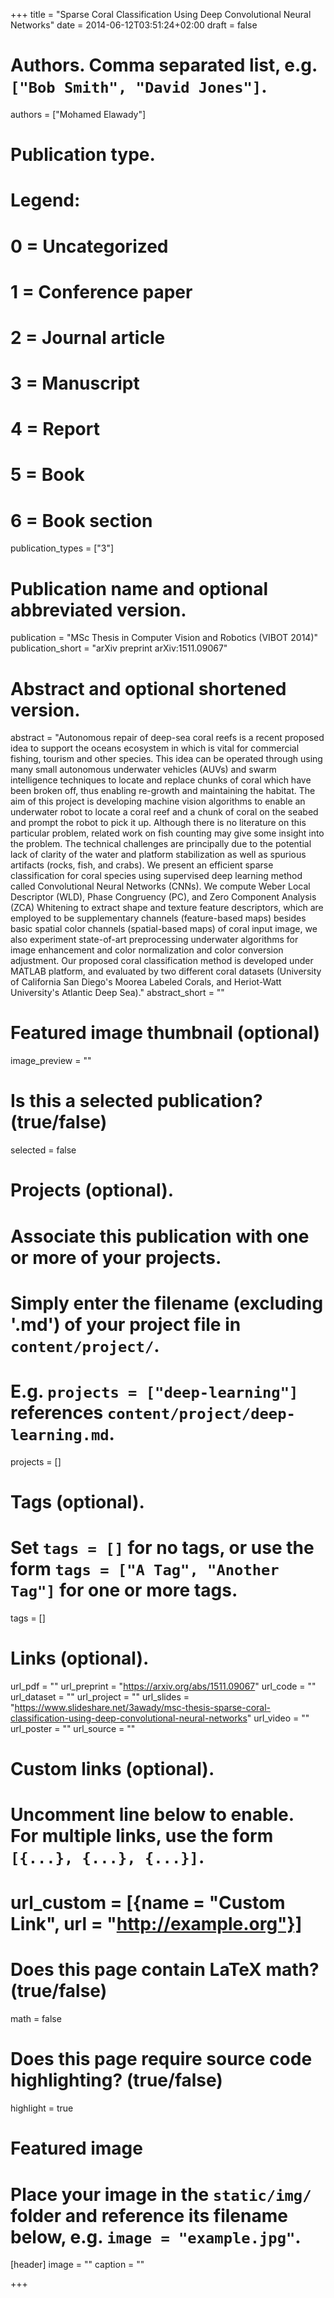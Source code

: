 +++
title = "Sparse Coral Classification Using Deep Convolutional Neural Networks"
date = 2014-06-12T03:51:24+02:00
draft = false

# Authors. Comma separated list, e.g. `["Bob Smith", "David Jones"]`.
authors = ["Mohamed Elawady"]

# Publication type.
# Legend:
# 0 = Uncategorized
# 1 = Conference paper
# 2 = Journal article
# 3 = Manuscript
# 4 = Report
# 5 = Book
# 6 = Book section
publication_types = ["3"]

# Publication name and optional abbreviated version.
publication = "MSc Thesis in Computer Vision and Robotics (VIBOT 2014)"
publication_short = "arXiv preprint arXiv:1511.09067"

# Abstract and optional shortened version.
abstract = "Autonomous repair of deep-sea coral reefs is a recent proposed idea to support the oceans ecosystem in which is vital for commercial fishing, tourism and other species. This idea can be operated through using many small autonomous underwater vehicles (AUVs) and swarm intelligence techniques to locate and replace chunks of coral which have been broken off, thus enabling re-growth and maintaining the habitat. The aim of this project is developing machine vision algorithms to enable an underwater robot to locate a coral reef and a chunk of coral on the seabed and prompt the robot to pick it up. Although there is no literature on this particular problem, related work on fish counting may give some insight into the problem. The technical challenges are principally due to the potential lack of clarity of the water and platform stabilization as well as spurious artifacts (rocks, fish, and crabs). We present an efficient sparse classification for coral species using supervised deep learning method called Convolutional Neural Networks (CNNs). We compute Weber Local Descriptor (WLD), Phase Congruency (PC), and Zero Component Analysis (ZCA) Whitening to extract shape and texture feature descriptors, which are employed to be supplementary channels (feature-based maps) besides basic spatial color channels (spatial-based maps) of coral input image, we also experiment state-of-art preprocessing underwater algorithms for image enhancement and color normalization and color conversion adjustment. Our proposed coral classification method is developed under MATLAB platform, and evaluated by two different coral datasets (University of California San Diego's Moorea Labeled Corals, and Heriot-Watt University's Atlantic Deep Sea)."
abstract_short = ""

# Featured image thumbnail (optional)
image_preview = ""

# Is this a selected publication? (true/false)
selected = false

# Projects (optional).
#   Associate this publication with one or more of your projects.
#   Simply enter the filename (excluding '.md') of your project file in `content/project/`.
#   E.g. `projects = ["deep-learning"]` references `content/project/deep-learning.md`.
projects = []

# Tags (optional).
#   Set `tags = []` for no tags, or use the form `tags = ["A Tag", "Another Tag"]` for one or more tags.
tags = []

# Links (optional).
url_pdf = ""
url_preprint = "https://arxiv.org/abs/1511.09067"
url_code = ""
url_dataset = ""
url_project = ""
url_slides = "https://www.slideshare.net/3awady/msc-thesis-sparse-coral-classification-using-deep-convolutional-neural-networks"
url_video = ""
url_poster = ""
url_source = ""

# Custom links (optional).
#   Uncomment line below to enable. For multiple links, use the form `[{...}, {...}, {...}]`.
# url_custom = [{name = "Custom Link", url = "http://example.org"}]

# Does this page contain LaTeX math? (true/false)
math = false

# Does this page require source code highlighting? (true/false)
highlight = true

# Featured image
# Place your image in the `static/img/` folder and reference its filename below, e.g. `image = "example.jpg"`.
[header]
image = ""
caption = ""

+++
